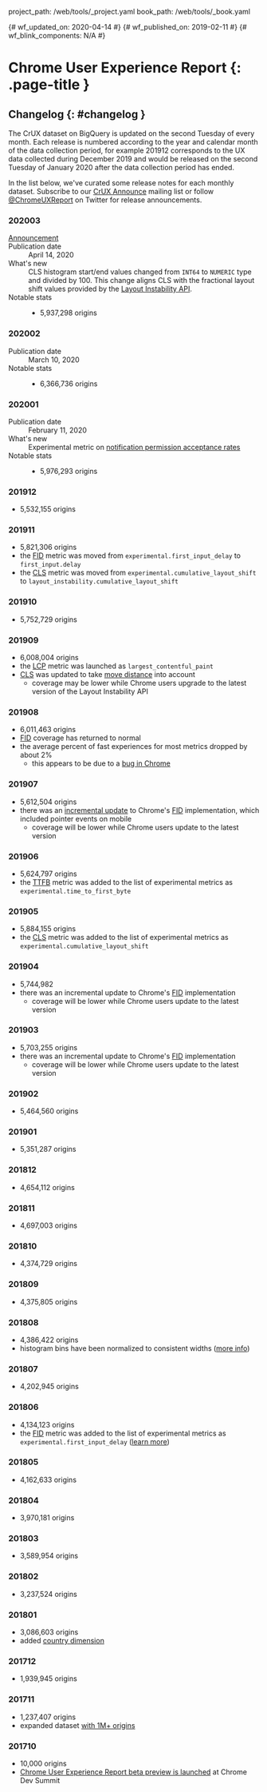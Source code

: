 project_path: /web/tools/_project.yaml
book_path: /web/tools/_book.yaml

{# wf_updated_on: 2020-04-14 #}
{# wf_published_on: 2019-02-11 #}
{# wf_blink_components: N/A #}

# Chrome User Experience Report {: .page-title }

## Changelog {: #changelog }

The CrUX dataset on BigQuery is updated on the second Tuesday of every month. Each release is 
numbered according to the year and calendar month of the data collection period, for example 201912 
corresponds to the UX data collected during December 2019 and would be released on the second 
Tuesday of January 2020 after the data collection period has ended.

In the list below, we've curated some release notes for each monthly dataset. Subscribe to our 
[CrUX Announce](https://groups.google.com/a/chromium.org/forum/#!forum/chrome-ux-report-announce) 
mailing list or follow [@ChromeUXReport](https://twitter.com/ChromeUXReport) 
on Twitter for release announcements.

### 202003

<dl>
    <dt><a href="https://groups.google.com/a/chromium.org/forum/#!topic/chrome-ux-report-announce/PnEMrAcBJwE">
        Announcement
    </a></dt>
    <dt>Publication date</dt>
    <dd>April 14, 2020</dd>
    <dt>What's new</dt>
    <dd>
        CLS histogram start/end values changed from <code>INT64</code> to <code>NUMERIC</code> type
        and divided by 100. This change aligns CLS with the fractional layout shift values provided 
        by the <a href="https://github.com/WICG/layout-instability">Layout Instability API</a>.
    </dd>
    <dt>Notable stats</dt>
    <dd>
        <ul>
            <li>5,937,298 origins</li>
        </ul>
    </dd>
</dl>

### 202002

<dl>
    <dt>Publication date</dt>
    <dd>March 10, 2020</dd>
    <dt>Notable stats</dt>
    <dd>
        <ul>
            <li>6,366,736 origins</li>
        </ul>
    </dd>
</dl>

### 202001

<dl>
	<dt>Publication date</dt>
	<dd>February 11, 2020</dd>
	<dt>What's new</dt>
	<dd>
		Experimental metric on <a href="/web/updates/2020/02/notification-permission-data-in-crux">notification permission acceptance rates</a>
	</dd>
	<dt>Notable stats</dt>
	<dd>
		<ul>
			<li>5,976,293 origins</li>
		</ul>
	</dd>
</dl>

### 201912

- 5,532,155 origins

### 201911

- 5,821,306 origins
- the [FID](./#first-input-delay) metric was moved from `experimental.first_input_delay` to 
`first_input.delay`
- the [CLS](./#cumulative-layout-shift) metric was moved from 
`experimental.cumulative_layout_shift` to `layout_instability.cumulative_layout_shift`

### 201910

- 5,752,729 origins

### 201909

- 6,008,004 origins
- the [LCP](./#largest-contentful-paint) metric was launched as `largest_contentful_paint`
- [CLS](./#cumulative-layout-shift) was updated to take 
[move distance](https://github.com/WICG/layout-instability/blob/master/README.md#distance-fraction) 
into account
    - coverage may be lower while Chrome users upgrade to the latest version of the 
    Layout Instability API

### 201908

- 6,011,463 origins
- [FID](./#first-input-delay) coverage has returned to normal
- the average percent of fast experiences for most metrics dropped by about 2%
    - this appears to be due to a [bug in Chrome](https://chromium.googlesource.com/chromium/src/+/master/docs/speed/metrics_changelog/2019_12_fcp.md)

### 201907

- 5,612,504 origins
- there was an [incremental update](https://chromium.googlesource.com/chromium/src/+/master/docs/speed/metrics_changelog/2019_07_fid.md) to Chrome's [FID](./#first-input-delay) implementation, which included pointer events on mobile
    - coverage will be lower while Chrome users update to the latest version

### 201906

- 5,624,797 origins
- the [TTFB](./#time-to-first-byte) metric was added to the list of experimental metrics as 
`experimental.time_to_first_byte`

### 201905

- 5,884,155 origins
- the [CLS](./#cumulative-layout-shift) metric was added to the list of experimental metrics as 
`experimental.cumulative_layout_shift`

### 201904

- 5,744,982
- there was an incremental update to Chrome's [FID](./#first-input-delay) implementation
    - coverage will be lower while Chrome users update to the latest version

### 201903

- 5,703,255 origins
- there was an incremental update to Chrome's [FID](./#first-input-delay) implementation
    - coverage will be lower while Chrome users update to the latest version

### 201902

- 5,464,560 origins

### 201901

- 5,351,287 origins

### 201812

- 4,654,112 origins

### 201811

- 4,697,003 origins

### 201810

- 4,374,729 origins

### 201809

- 4,375,805 origins

### 201808

- 4,386,422 origins
- histogram bins have been normalized to consistent widths 
([more info](https://twitter.com/ChromeUXReport/status/1042443549676064768))

### 201807

- 4,202,945 origins

### 201806

- 4,134,123 origins
- the [FID](./#first-input-delay) metric was added to the list of experimental metrics as 
`experimental.first_input_delay` ([learn more](/web/updates/2018/07/first-input-delay-in-crux))

### 201805

- 4,162,633 origins

### 201804

- 3,970,181 origins

### 201803

- 3,589,954 origins

### 201802

- 3,237,524 origins

### 201801

- 3,086,603 origins
- added [country dimension](/web/updates/2018/01/crux)

### 201712

- 1,939,945 origins

### 201711

- 1,237,407 origins
- expanded dataset [with 1M+ origins](/web/updates/2017/12/crux)

### 201710

- 10,000 origins
- [Chrome User Experience Report beta preview is launched](https://blog.chromium.org/2017/10/introducing-chrome-user-experience-report.html) at Chrome Dev Summit
